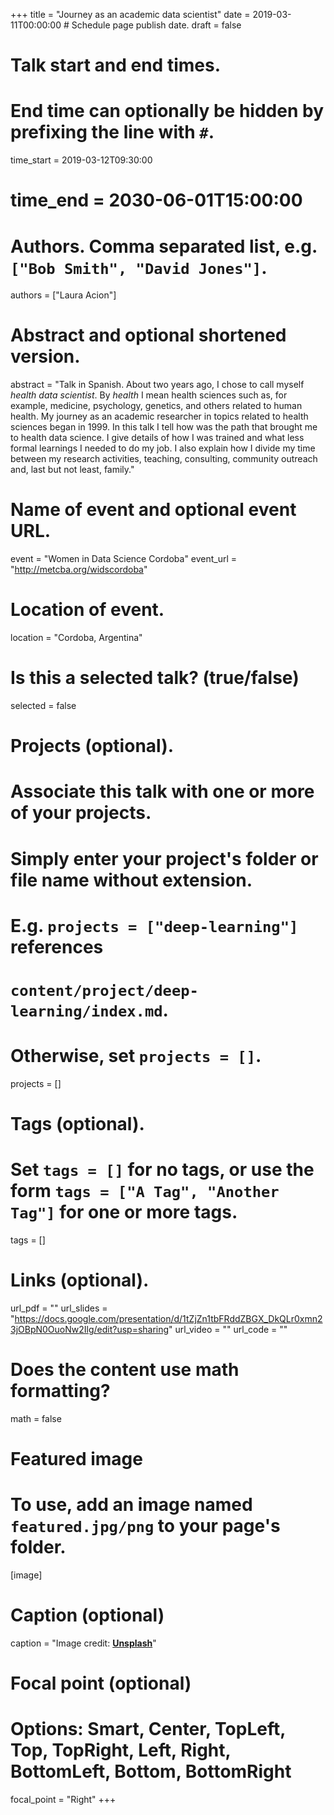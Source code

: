 +++
title = "Journey as an academic data scientist"
date = 2019-03-11T00:00:00  # Schedule page publish date.
draft = false

# Talk start and end times.
#   End time can optionally be hidden by prefixing the line with `#`.
time_start = 2019-03-12T09:30:00
# time_end = 2030-06-01T15:00:00

# Authors. Comma separated list, e.g. `["Bob Smith", "David Jones"]`.
authors = ["Laura Acion"]

# Abstract and optional shortened version.
abstract = "Talk in Spanish. About two years ago, I chose to call myself _health data scientist_. By _health_ I mean health sciences such as, for example, medicine, psychology, genetics, and others related to human health. My journey as an academic researcher in topics related to health sciences began in 1999. In this talk I tell how was the path that brought me to health data science. I give details of how I was trained and what less formal learnings I needed to do my job. I also explain how I divide my time between my research activities, teaching, consulting, community outreach and, last but not least, family."

# Name of event and optional event URL.
event = "Women in Data Science Cordoba"
event_url = "http://metcba.org/widscordoba"

# Location of event.
location = "Cordoba, Argentina"

# Is this a selected talk? (true/false)
selected = false

# Projects (optional).
#   Associate this talk with one or more of your projects.
#   Simply enter your project's folder or file name without extension.
#   E.g. `projects = ["deep-learning"]` references 
#   `content/project/deep-learning/index.md`.
#   Otherwise, set `projects = []`.
projects = []

# Tags (optional).
#   Set `tags = []` for no tags, or use the form `tags = ["A Tag", "Another Tag"]` for one or more tags.
tags = []

# Links (optional).
url_pdf = ""
url_slides = "https://docs.google.com/presentation/d/1tZjZn1tbFRddZBGX_DkQLr0xmn23jOBpN0OuoNw2Ilg/edit?usp=sharing"
url_video = ""
url_code = ""

# Does the content use math formatting?
math = false

# Featured image
# To use, add an image named `featured.jpg/png` to your page's folder. 
[image]
  # Caption (optional)
  caption = "Image credit: [**Unsplash**](https://unsplash.com/photos/bzdhc5b3Bxs)"

  # Focal point (optional)
  # Options: Smart, Center, TopLeft, Top, TopRight, Left, Right, BottomLeft, Bottom, BottomRight
  focal_point = "Right"
+++
